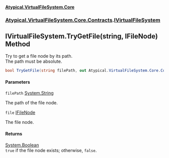 #### [Atypical.VirtualFileSystem.Core](Atypical.VirtualFileSystem.Core.md 'Atypical.VirtualFileSystem.Core')
### [Atypical.VirtualFileSystem.Core.Contracts](Atypical.VirtualFileSystem.Core.Contracts.md 'Atypical.VirtualFileSystem.Core.Contracts').[IVirtualFileSystem](Atypical.VirtualFileSystem.Core.Contracts.IVirtualFileSystem.md 'Atypical.VirtualFileSystem.Core.Contracts.IVirtualFileSystem')

## IVirtualFileSystem.TryGetFile(string, IFileNode) Method

Try to get a file node by its path.  
The path must be absolute.

```csharp
bool TryGetFile(string filePath, out Atypical.VirtualFileSystem.Core.Contracts.IFileNode? file);
```
#### Parameters

<a name='Atypical.VirtualFileSystem.Core.Contracts.IVirtualFileSystem.TryGetFile(string,Atypical.VirtualFileSystem.Core.Contracts.IFileNode).filePath'></a>

`filePath` [System.String](https://docs.microsoft.com/en-us/dotnet/api/System.String 'System.String')

The path of the file node.

<a name='Atypical.VirtualFileSystem.Core.Contracts.IVirtualFileSystem.TryGetFile(string,Atypical.VirtualFileSystem.Core.Contracts.IFileNode).file'></a>

`file` [IFileNode](Atypical.VirtualFileSystem.Core.Contracts.IFileNode.md 'Atypical.VirtualFileSystem.Core.Contracts.IFileNode')

The file node.

#### Returns
[System.Boolean](https://docs.microsoft.com/en-us/dotnet/api/System.Boolean 'System.Boolean')  
`true` if the file node exists; otherwise, `false`.